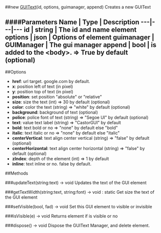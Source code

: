 ##new [GUIText](#)(id, options, guimanager, append)
Creates a new GUIText

####Parameters
Name | Type | Description
---|---|---
**id** | string | The id and name element
**options** | json | Options of element
**guimanager** | GUIManager | The gui manager
**append** | bool | is added to the &lt;body&gt;. =&gt; True by default (optional)
---

##Options

* **href**: url target. google.com by default.
* **x**: position left of text (in pixel)
* **y**: position top of text (in pixel)
* **position**: set position "absolute" or "relative"
* **size**: size the text (int) =&gt; 30 by default (optional)
* **color**: color the text (string) =&gt; "white" by default (optional)
* **background**: background of text (optional)
* **police**: police font of text (string) =&gt; "Segoe UI" by default (optional)
* **text**: value text label (string) =&gt; "CastorGUI" by default
* **bold**: text bold or no =&gt; "none" by default else "bold"
* **italic**: text italic or no =&gt; "none" by default else "italic"
* **centerVertical**: text align center vertical (string) =&gt; "false" by default (optional)
* **centerHorizontal**: text align center horizontal (string) =&gt; "false" by default (optional)
* **zIndex**: depth of the element (int) =&gt; 1 by default
* **inline**: text inline or no. false by default.

##Methods

###updateText(string:text) → void
Updates the text of the GUI element

###getTextWidth(string:text, string:font) → void : static
Get size the text of the GUI element

###setVisible(bool, fad) → void
Set this GUI element to visible or invisible

###isVisible(e) → void
Returns element if is visible or no

###dispose() → void
Dispose the GUIText Manager, and delete element.
